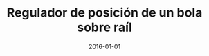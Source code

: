 ---
categories: [ nb-tfgs ]

linktitle: "Ball and beam"
title: "Regulador de posición de un bola sobre raíl"
keywords: 

publishdate: 2016-01-01
date: 2016-01-01
---